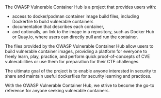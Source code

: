 The OWASP Vulnerable Container Hub is a project that provides users with:
- access to docker/podman container image build files, including Dockerfile to build vulnerable containers
- documentation that describes each container, 
- and optionally, an link to the image in a repository, such as Docker Hub or Quay.io, where users can directly pull and run the container.

The files provided by the OWASP Vulnerable Container Hub allow users to build vulnerable container images, providing a platform for everyone to freely learn, play, practice, and perform quick proof-of-concepts of CVE vulnerabilities or use them for preparation for their CTF challenges.

The ultimate goal of the project is to enable anyone interested in security to share and maintain useful dockerfiles for security learning and practices. 

With the OWASP Vulnerable Container Hub, we strive to become the go-to reference for anyone seeking vulnerable containers.
